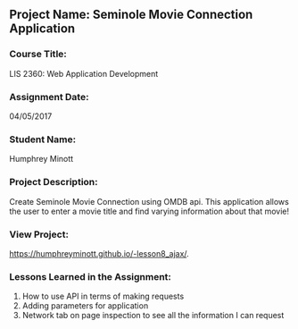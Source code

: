 ## Project Name:  Seminole Movie Connection Application

### Course Title:
LIS 2360:  Web Application Development

### Assignment Date:  
04/05/2017

### Student Name:  
Humphrey Minott

### Project Description:
Create Seminole Movie Connection using OMDB api. This application allows the user to enter a movie title and find varying information about that movie!

### View Project:
 https://humphreyminott.github.io/-lesson8_ajax/.

### Lessons Learned in the Assignment:
1. How to use API in terms of making requests
2. Adding parameters for application
3. Network tab on page inspection to see all the information I can request
